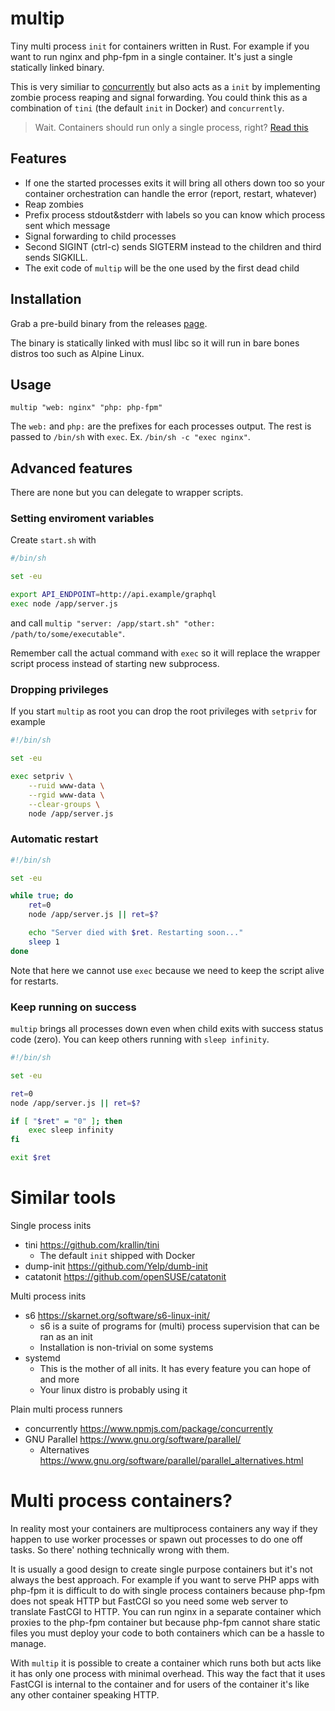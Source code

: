 # multip

Tiny multi process `init` for containers written in Rust. For example if you
want to run nginx and php-fpm in a single container. It's just a single 
statically linked binary.

This is very similiar to [concurrently][] but also acts as a `init` by
implementing zombie process reaping and signal forwarding. You could think
this as a combination of `tini` (the default `init` in Docker) and
`concurrently`.

> Wait. Containers should run only a single process, right? [Read this](#multi-process-containers)

[concurrently]: https://www.npmjs.com/package/concurrently

## Features

-   If one the started processes exits it will bring all others down too so
    your container orchestration can handle the error (report, restart, whatever)
-   Reap zombies
-   Prefix process stdout&stderr with labels so you can know which process sent
    which message
-   Signal forwarding to child processes
-   Second SIGINT (ctrl-c) sends SIGTERM instead to the children and third
    sends SIGKILL.
-   The exit code of `multip` will be the one used by the first dead child

## Installation

Grab a pre-build binary from the releases [page][].

[page]: https://github.com/esamattis/multip/releases

The binary is statically linked with musl libc so it will run in bare bones
distros too such as Alpine Linux.

## Usage

    multip "web: nginx" "php: php-fpm"

The `web:` and `php:` are the prefixes for each processes output. The rest is
passed to `/bin/sh` with `exec`. Ex. `/bin/sh -c "exec nginx"`.

## Advanced features

There are none but you can delegate to wrapper scripts.

### Setting enviroment variables

Create `start.sh` with

```sh
#/bin/sh

set -eu

export API_ENDPOINT=http://api.example/graphql
exec node /app/server.js
```

and call `multip "server: /app/start.sh" "other: /path/to/some/executable"`.

Remember call the actual command with `exec` so it will replace the wrapper
script process instead of starting new subprocess.

### Dropping privileges

If you start `multip` as root you can drop the root privileges with `setpriv` for example

```sh
#!/bin/sh

set -eu

exec setpriv \
    --ruid www-data \
    --rgid www-data \
    --clear-groups \
    node /app/server.js
```

### Automatic restart

```sh
#!/bin/sh

set -eu

while true; do
    ret=0
    node /app/server.js || ret=$?

    echo "Server died with $ret. Restarting soon..."
    sleep 1
done
```

Note that here we cannot use `exec` because we need to keep the script alive
for restarts.

### Keep running on success

`multip` brings all processes down even when child exits with success status
code (zero). You can keep others running with `sleep infinity`.

```sh
#!/bin/sh

set -eu

ret=0
node /app/server.js || ret=$?

if [ "$ret" = "0" ]; then
    exec sleep infinity
fi

exit $ret
```

# Similar tools

Single process inits

-   tini https://github.com/krallin/tini
    -   The default `init` shipped with Docker
-   dump-init https://github.com/Yelp/dumb-init
-   catatonit https://github.com/openSUSE/catatonit

Multi process inits

-   s6 https://skarnet.org/software/s6-linux-init/
    -   s6 is a suite of programs for (multi) process supervision that can be ran as an init
    -   Installation is non-trivial on some systems
-   systemd
    -  This is the mother of all inits. It has every feature you can hope of and more
    -  Your linux distro is probably using it

Plain multi process runners

-   concurrently https://www.npmjs.com/package/concurrently
-   GNU Parallel https://www.gnu.org/software/parallel/
    -   Alternatives https://www.gnu.org/software/parallel/parallel_alternatives.html

# Multi process containers?

In reality most your containers are multiprocess containers any way if they
happen to use worker processes or spawn out processes to do one off tasks. So
there' nothing technically wrong with them.

It is usually a good design to create single purpose containers but it's not
always the best approach. For example if you want to serve PHP apps with
php-fpm it is difficult to do with single process containers because php-fpm
does not speak HTTP but FastCGI so you need some web server to translate
FastCGI to HTTP. You can run nginx in a separate container which proxies to
the php-fpm container but because php-fpm cannot share static files you must
deploy your code to both containers which can be a hassle to manage.

With `multip` it is possible to create a container which runs both but acts
like it has only one process with minimal overhead. This way the fact that it
uses FastCGI is internal to the container and for users of the container it's
like any other container speaking HTTP.
